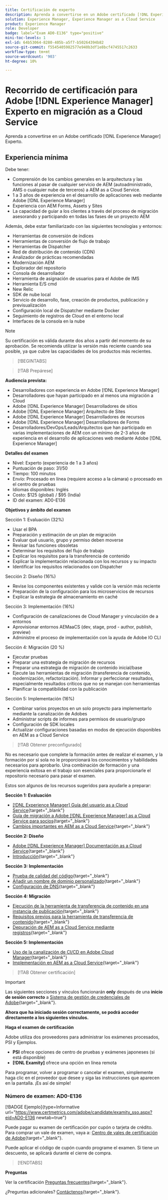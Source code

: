 ```yaml
---
title: Certificación de experto
description: Aprenda a convertirse en un Adobe certificado [!DNL Experience Manager] experto.
solution: Experience Manager, Experience Manager as a Cloud Service
product: Experience Manager
role: Developer
badge: label="Exam AD0-E136" type="positive"
mini-toc-levels: 1
exl-id: 64b53064-8280-405b-a5f7-b50264394b82
source-git-commit: f5545405982577e940b3df1e8bcf4745517c2633
workflow-type: tm+mt
source-wordcount: '903'
ht-degree: 10%

---
```


# Recorrido de certificación para Adobe [!DNL Experience Manager] Experto en migración as a Cloud Service

Aprenda a convertirse en un Adobe certificado [!DNL Experience Manager] Experto.

## Experiencia mínima

Debe tener:

* Comprensión de los cambios generales en la arquitectura y las funciones al pasar de cualquier servicio de AEM (autoadministrado, AMS o cualquier nube de terceros) a AEM as a Cloud Service.
* 1 a 3 años de experiencia en el desarrollo de aplicaciones web mediante Adobe [!DNL Experience Manager]
* Experiencia con AEM Forms, Assets y Sites
* La capacidad de guiar a los clientes a través del proceso de migración asesorando y participando en todas las fases de un proyecto AEM

Además, debe estar familiarizado con las siguientes tecnologías y entornos:

* Herramientas de conversión de índices
* Herramientas de conversión de flujo de trabajo
* Herramientas de Dispatcher
* Red de distribución de contenido (CDN)
* Analizador de prácticas recomendadas
* Modernización AEM
* Explorador del repositorio
* Consola de desarrollador
* Herramienta de asignación de usuarios para el Adobe de IMS
* Herramienta E/S cmd
* New Relic
* SDK de nube local
* Servicio de desarrollo, fase, creación de productos, publicación y previsualización
* Configuración local de Dispatcher mediante Docker
* Seguimiento de registros de Cloud en el entorno local
* Interfaces de la consola en la nube

>[!NOTE]
>
>Su certificación es válida durante dos años a partir del momento de su aprobación. Se recomienda utilizar la versión más reciente cuando sea posible, ya que cubre las capacidades de los productos más recientes.

>[!BEGINTABS]

>[!TAB Prepárese]

**Audiencia prevista:**

* Desarrolladores con experiencia en Adobe [!DNL Experience Manager]
* Desarrolladores que hayan participado en al menos una migración a Cloud
* Adobe [!DNL Experience Manager] Desarrolladores de sitios
* Adobe [!DNL Experience Manager] Arquitecto de Sites
* Adobe [!DNL Experience Manager] Desarrolladores de recursos
* Adobe [!DNL Experience Manager] Desarrolladores de Forms
* Desarrolladores/DevOps/Leads/Arquitectos que han participado en varias implementaciones de AEM con un mínimo de 2-3 años de experiencia en el desarrollo de aplicaciones web mediante Adobe [!DNL Experience Manager]

**Detalles del examen**

* Nivel: Experto (experiencia de 1 a 3 años)
* Puntuación de paso: 31/50
* Tiempo: 100 minutos
* Envío: Procesado en línea (requiere acceso a la cámara) o procesado en el centro de pruebas
* Idiomas disponibles: Inglés
* Costo: $125 (global) / $95 (India)
* ID del examen: AD0-E136

**Objetivos y ámbito del examen**

Sección 1: Evaluación (32%)

* Usar el BPA
* Preparación y estimación de un plan de migración
* Evaluar qué usuario, grupo y permiso deben moverse
* Revisar las funciones obsoletas
* Determinar los requisitos del flujo de trabajo
* Explicar los requisitos para la transferencia de contenido
* Explicar la implementación relacionada con los recursos y su impacto
* Identificar los requisitos relacionados con Dispatcher

Sección 2: Diseño (16%)

* Revise los componentes existentes y valide con la versión más reciente
* Preparación de la configuración para los microservicios de recursos
* Explicar la estrategia de almacenamiento en caché

Sección 3: Implementación (16%)

* Configuración de canalizaciones de Cloud Manager y vinculación de a entornos
* Aprovisionar entornos AEMaaCS (dev, stage, prod - author, publish, preview)
* Administre el proceso de implementación con la ayuda de Adobe IO CLI

Sección 4: Migración (20 %)

* Ejecutar pruebas
* Preparar una estrategia de migración de recursos
* Preparar una estrategia de migración de contenido inicial/base
* Ejecute las herramientas de migración (transferencia de contenido, modernización, refactorización). Informar y perfeccionar resultados, especialmente resultados críticos que no se manejan con herramientas
* Planificar la compatibilidad con la publicación

Sección 5: Implementación (16%)

* Combinar varios proyectos en un solo proyecto para implementarlo mediante la canalización de Adobes
* Administrar scripts de informes para permisos de usuario/grupo
* Configuración de SDK locales
* Actualizar configuraciones basadas en modos de ejecución disponibles en AEM as a Cloud Service

>[!TAB Obtener preconfigurado]

No es necesario que complete la formación antes de realizar el examen, y la formación por sí sola no le proporcionará los conocimientos y habilidades necesarios para aprobarlo. Una combinación de formación y una experiencia exitosa en el trabajo son esenciales para proporcionarle el repositorio necesario para pasar el examen.

Estos son algunos de los recursos sugeridos para ayudarle a preparar:

**Sección 1: Evaluación**


* [[!DNL Experience Manager] Guía del usuario as a Cloud Service](https://experienceleague.adobe.com/docs/experience-manager-cloud-service/content/home.html?lang=es){target="_blank"}
* [Guía de migración a Adobe [!DNL Experience Manager] as a Cloud Service para socios](https://experienceleague.adobe.com/docs/experience-manager-cloud-service/content/migration-journey/getting-started-partners.html?lang=en){target="_blank"}
* [ Cambios importantes en AEM as a Cloud Service](https://experienceleague.adobe.com/docs/experience-manager-cloud-service/content/release-notes/aem-cloud-changes.html?lang=es){target="_blank"}

**Sección 2: Diseño**

* [Adobe [!DNL Experience Manager] Documentación as a Cloud Service](https://experienceleague.adobe.com/docs/experience-manager-cloud-service.html?lang=es){target="_blank"}
* [Introducción](https://experienceleague.adobe.com/docs/experience-manager-cloud-service/content/implementing/content-delivery/caching.html?lang=es){target="_blank"}

**Sección 3: Implementación**

* [Prueba de calidad del código](https://experienceleague.adobe.com/docs/experience-manager-cloud-service/content/implementing/using-cloud-manager/test-results/code-quality-testing.html?lang=es){target="_blank"}
* [Añadir un nombre de dominio personalizado](https://experienceleague.adobe.com/docs/experience-manager-cloud-service/content/implementing/using-cloud-manager/custom-domain-names/add-custom-domain-name.html?lang=en){target="_blank"}
* [Configuración de DNS](https://experienceleague.adobe.com/docs/experience-manager-cloud-service/content/implementing/using-cloud-manager/custom-domain-names/configure-dns-settings.html?lang=en){target="_blank"}

**Sección 4: Migración**

* [Ejecución de la herramienta de transferencia de contenido en una instancia de publicación](https://experienceleague.adobe.com/docs/experience-manager-cloud-service/content/migration-journey/cloud-migration/content-transfer-tool/running-content-transfer-tool-publish-instance.html?lang=en){target="_blank"}
* [Requisitos previos para la herramienta de transferencia de contenido](https://experienceleague.adobe.com/docs/experience-manager-cloud-service/content/migration-journey/cloud-migration/content-transfer-tool/prerequisites-content-transfer-tool.html?lang=en){target="_blank"}
* [Depuración de AEM as a Cloud Service mediante registros](https://experienceleague.adobe.com/docs/experience-manager-learn/cloud-service/debugging/debugging-aem-as-a-cloud-service/logs.html?lang=en){target="_blank"}

**Sección 5: Implementación**

* [Uso de la canalización de CI/CD en Adobe Cloud Manager](https://experienceleague.adobe.com/docs/experience-manager-learn/foundation/cloud-manager/use-the-cicd-pipeline-in-cloud-manager-for-aem.html?lang=en){target="_blank"}
* [Implementación en AEM as a Cloud Service](https://experienceleague.adobe.com/docs/experience-manager-cloud-service/content/implementing/deploying/overview.html?lang=en){target="_blank"}

>[!TAB Obtener certificación]

>[!IMPORTANT]
>
>Las siguientes secciones y vínculos funcionarán **only**  después de una **inicio de sesión correcto** a [Sistema de gestión de credenciales de Adobe](http://www.certmetrics.com/adobe){target="_blank"}.


**Ahora que ha iniciado sesión correctamente, se podrá acceder directamente a los siguientes vínculos.**

**Haga el examen de certificación**

Adobe utiliza dos proveedores para administrar los exámenes procesados, PSI y Ejemplos.

* **PSI** ofrece opciones de centro de pruebas y exámenes japoneses (si está disponible)
* **[!DNL Examity]** ofrece una opción en línea remota

Para programar, volver a programar o cancelar el examen, simplemente haga clic en el proveedor que desee y siga las instrucciones que aparecen en la pantalla. ¡Es así de simple!

### Número de examen: AD0-E136

[!BADGE Ejemplo]{type=Informative url="https://www.certmetrics.com/adobe/candidate/examity_sso.aspx?eid=AD0-E136 newtab=true"}

Puede pagar su examen de certificación por cupón o tarjeta de crédito. Para comprar un vale de examen, vaya a: [Centro de vales de certificación de Adobe](https://market.xvoucher.com/adobe/global){target="_blank"}.

Puede aplicar el código de cupón cuando programe el examen. Si tiene un descuento, se aplicará durante el cierre de compra.

>[!ENDTABS]

**Preguntas**

Ver la certificación [Preguntas frecuentes](https://experienceleague.adobe.com/docs/certification/certification/faq.html?lang=en){target="_blank"}.

¿Preguntas adicionales? [Contáctenos](mailto:certif@adobe.com){target="_blank"}.
